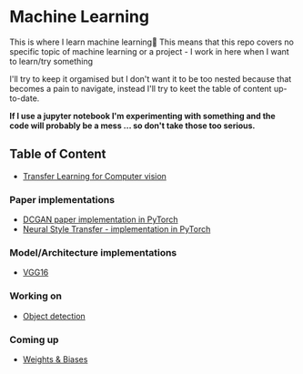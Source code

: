 # Machine Learning

This is where I learn machine learning🤷‍  This means that this repo covers no specific topic of machine learning or a project - I work in here when I want to learn/try something

I'll try to keep it orgamised but I don't want it to be too nested because that becomes a pain to navigate, instead I'll try to keet the table of content up-to-date.

**If I use a jupyter notebook I'm experimenting with something and the code will probably be a mess ... so don't take those too serious.**

## Table of Content
* [Transfer Learning for Computer vision](https://github.com/wilhelmberghammer/MachineLearning/tree/main/Transfer_Learning_CV)

### Paper implementations
* [DCGAN paper implementation in PyTorch](https://github.com/wilhelmberghammer/MachineLearning/tree/main/DCGAN_pytorch)
* [Neural Style Transfer - implementation in PyTorch](https://github.com/wilhelmberghammer/MachineLearning/tree/main/Neural_Style_Transfer)

### Model/Architecture implementations
* [VGG16](https://github.com/wilhelmberghammer/MachineLearning/tree/main/CNN_Architectures/vgg16.py)

### Working on
* [Object detection](https://github.com/wilhelmberghammer/MachineLearning/tree/main/Object_Detection)


### Coming up
* [Weights & Biases](https://wandb.ai/site)
